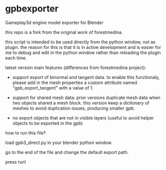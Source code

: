 gpbexporter
===========

Gameplay3d engine model exporter for Blender

this repo is a fork from the original work of forestmedina. 

this script is intended to be used directly from the python window, not as plugin. 
the reason for this is that it is in active development and is easier for me to debug and edit in the python window rather than reloading the plugin each time.

latest version main features (differences from forestmedina project):

- support export of binormal and tangent data. to enable this functionaly, please add in the mesh properties a custom attribute named "gpb_export_tangent" with a value of 1. 

- support for shared mesh data: prior versions duplicate mesh data when two objects shared a mesh block. this version keep a dictionary of meshes to avoid duplication issues, producing smaller gpb. 

- no export objects that are not in visible layers (useful to avoid helper objects to be exported in the gpb) 

how to run this file?

load gpb3_direct.py in your blender python window. 

go to the end of the file and change the default export path. 

press run!


